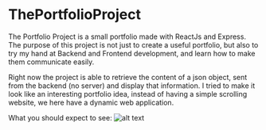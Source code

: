 # ThePortfolioProject
The Portfolio Project is a small portfolio made with ReactJs and Express. The purpose of this project is not just to create a useful portfolio, but
also to try my hand at Backend and Frontend development, and learn how to make them communicate easily.

Right now the project is able to retrieve the content of a json object, sent from the backend (no server) and display that information.
I tried to make it look like an interesting portfolio idea, instead of having a simple scrolling website, we here have a dynamic web application.


What you should expect to see:
![alt text](https://github.com/Reda-H/ThePortfolioProject/blob/master/readme_resources/website_image.png)
